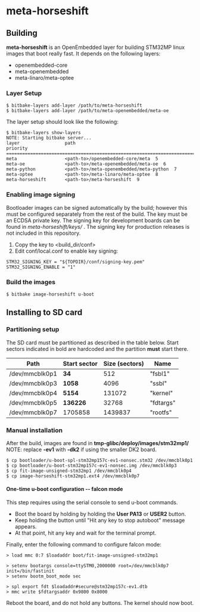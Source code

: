 # meta-horseshift

## Building

**meta-horseshift** is an OpenEmbedded layer for building STM32MP linux images
that boot really fast. It depends on the following layers:

 * openembedded-core
 * meta-openembedded
 * meta-linaro/meta-optee

### Layer Setup

	$ bitbake-layers add-layer /path/to/meta-horseshift
	$ bitbake-layers add-layer /path/to/meta-openembedded/meta-oe

The layer setup should look like the following:

	$ bitbake-layers show-layers
	NOTE: Starting bitbake server...
	layer                 path                                      priority
	==========================================================================
	meta                  <path-to>/openembedded-core/meta  5
	meta-oe               <path-to>/meta-openembedded/meta-oe  6
	meta-python           <path-to>/meta-openembedded/meta-python  7
	meta-optee            <path-to>/meta-linaro/meta-optee  8
	meta-horseshift       <path-to>/meta-horseshift  9

### Enabling image signing

Bootloader images can be signed automatically by the build; however this must
be configured separately from the rest of the build. The key must be an ECDSA
private key. The signing key for development boards can be found in
_meta-horseshift/keys/_ . The signing key for production releases is not
included in this repository.

  1. Copy the key to <build_dir/conf>
  2. Edit conf/local.conf to enable key signing:

	STM32_SIGNING_KEY = "${TOPDIR}/conf/signing-key.pem"
	STM32_SIGNING_ENABLE = "1"

### Build the images

	$ bitbake image-horseshift u-boot


## Installing to SD card

### Partitioning setup

The SD card must be partitioned as described in the table below. Start sectors
indicated in bold are hardcoded and the partition __must__ start there.

| Path           | Start sector      | Size (sectors)   | Name      |
|----------------|-------------------|------------------|-----------|
| /dev/mmcblk0p1 |            **34** |              512 | "fsbl1"   |
| /dev/mmcblk0p3 |          **1058** |             4096 | "ssbl"    |
| /dev/mmcblk0p4 |          **5154** |           131072 | "kernel"  |
| /dev/mmcblk0p5 |        **136226** |            32768 | "fdtargs" |
| /dev/mmcblk0p7 |           1705858 |          1439837 | "rootfs"  |

### Manual installation

After the build, images are found in __tmp-glibc/deploy/images/stm32mp1/__
NOTE: replace __-ev1__ with __-dk2__ if using the smaller DK2 board.

	$ cp bootloader/u-boot-spl-stm32mp157c-ev1-nonsec.stm32 /dev/mmcblk0p1
	$ cp bootloader/u-boot-stm32mp157c-ev1-nonsec.img /dev/mmcblk0p3
	$ cp fit-image-unsigned-stm32mp1 /dev/mmcblk0p4
	$ cp image-horseshift-stm32mp1.ext4 /dev/mmcblk0p7

#### One-time u-boot configuration -- falcon mode

This step requires using the serial console to send u-boot commands.

 * Boot the board by holding by holding the __User PA13__ or __USER2__ button.
 * Keep holding the button until "Hit any key to stop autoboot" message appears.
 * At that point, hit any key and wait for the terminal prompt.

Finally, enter the following command to configure falcon mode:

	> load mmc 0:7 $loadaddr boot/fit-image-unsigned-stm32mp1

	> setenv bootargs console=ttySTM0,2000000 root=/dev/mmcblk0p7 init=/bin/fastinit
	> setenv bootm_boot_mode sec

	> spl export fdt $loadaddr#secure@stm32mp157c-ev1.dtb
	> mmc write $fdtargsaddr 0x9800 0x8000

Reboot the board, and do not hold any buttons. The kernel should now boot.

